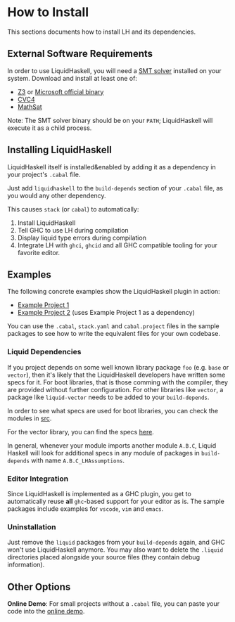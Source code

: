 # How to Install

This sections documents how to install LH and its dependencies.

## External Software Requirements

In order to use LiquidHaskell, you will need a [SMT solver](https://en.wikipedia.org/wiki/Satisfiability_modulo_theories)
installed on your system. Download and install at least one of:

* [Z3](https://github.com/Z3Prover/z3) or [Microsoft official binary](https://github.com/Z3Prover/z3/releases)
* [CVC4](https://cvc4.github.io/)
* [MathSat](https://mathsat.fbk.eu/)

Note: The SMT solver binary should be on your `PATH`; LiquidHaskell will execute it as a child process.

## Installing LiquidHaskell

LiquidHaskell itself is installed&enabled by adding it as a dependency in your project's `.cabal` file.

Just add `liquidhaskell` to the `build-depends` section of your `.cabal` file, as you would any other dependency.

This causes `stack` (or `cabal`) to automatically:

1. Install LiquidHaskell
2. Tell GHC to use LH during compilation
3. Display liquid type errors during compilation
4. Integrate LH with `ghci`, `ghcid` and all GHC compatible tooling for your favorite editor.

## Examples

The following concrete examples show the LiquidHaskell plugin in action:

- [Example Project 1](https://github.com/ucsd-progsys/lh-plugin-demo)
- [Example Project 2](https://github.com/ucsd-progsys/lh-plugin-demo-client) (uses Example Project 1 as a dependency)

You can use the `.cabal`, `stack.yaml` and `cabal.project` files in the
sample packages to see how to write the equivalent files for your own
codebase.

### Liquid Dependencies

If you project depends on some well known library package `foo` (e.g. `base` or `vector`), then it's likely that the LiquidHaskell developers have written some specs for it. For boot libraries, that is those comming with the compiler, they are provided without further configuration. For other libraries like `vector`, a package like `liquid-vector` needs to be added to your `build-depends`.

In order to see what specs are used for boot libraries, you can check the
modules in [src](https://github.com/ucsd-progsys/liquidhaskell/tree/develop/src).

For the vector library, you can find the specs [here](https://github.com/ucsd-progsys/liquidhaskell/tree/develop/liquid-vector).

In general, whenever your module imports another module `A.B.C`, Liquid Haskell
will look for additional specs in any module of packages in `build-depends` with name
`A.B.C_LHAssumptions`.

### Editor Integration

Since LiquidHaskell is implemented as a GHC plugin, you get to automatically reuse **all** `ghc`-based support
for your editor as is. The sample packages include examples for `vscode`, `vim` and `emacs`.

### Uninstallation

Just remove the `liquid` packages from your `build-depends` again, and GHC won't use LiquidHaskell anymore.
You may also want to delete the `.liquid` directories placed alongside your source files (they contain debug information).

## Other Options

**Online Demo**: For small projects without a `.cabal` file, you can paste your code into the [online demo](http://goto.ucsd.edu:8090/index.html).
